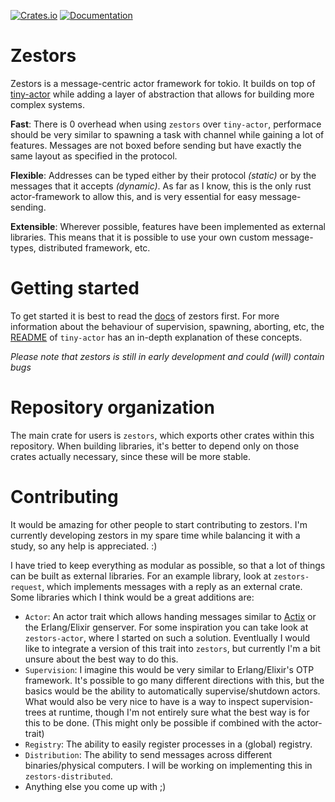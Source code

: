 [![Crates.io](https://img.shields.io/crates/v/zestors)](https://crates.io/crates/zestors)
[![Documentation](https://docs.rs/zestors/badge.svg)](https://docs.rs/zestors)

# Zestors
Zestors is a message-centric actor framework for tokio. It builds on top of [tiny-actor](https://github.com/jvdwrf/tiny-actor) while adding a layer of abstraction that allows for building more complex systems. 

**Fast**: There is 0 overhead when using `zestors` over `tiny-actor`, performace should be very similar to spawning a task with channel while gaining a lot of features. Messages are not boxed before sending but have exactly the same layout as specified in the protocol.

**Flexible**: Addresses can be typed either by their protocol *(static)* or by the messages that it accepts *(dynamic)*. As far as I know, this is the only rust actor-framework to allow this, and is very essential for easy message-sending.

**Extensible**: Wherever possible, features have been implemented as external libraries. This means that it is possible to use your own custom message-types, distributed framework, etc.

# Getting started
To get started it is best to read the [docs](https://docs.rs/zestors/0.0.2/zestors/) of zestors first. For more information about the behaviour of supervision, spawning, aborting, etc, the [README](https://github.com/jvdwrf/tiny-actor/blob/main/README.md) of `tiny-actor` has an in-depth explanation of these concepts.

*Please note that zestors is still in early development and could (will) contain bugs*

# Repository organization
The main crate for users is `zestors`, which exports other crates within this repository. When building libraries, it's better to depend only on those crates actually necessary, since these will be more stable.

# Contributing
It would be amazing for other people to start contributing to zestors. I'm currently developing zestors in my spare time while balancing it with a study, so any help is appreciated. :)

I have tried to keep everything as modular as possible, so that a lot of things can be built as external libraries. For an example library, look at `zestors-request`, which implements messages with a reply as an external crate. Some libraries which I think would be a great additions are:
- `Actor`: An actor trait which allows handing messages similar to [Actix](https://docs.rs/actix/0.13.0/actix/) or the Erlang/Elixir genserver. For some inspiration you can take look at `zestors-actor`, where I started on such a solution. Eventlually I would like to integrate a version of this trait into `zestors`, but currently I'm a bit unsure about the best way to do this.
- `Supervision`: I imagine this would be very similar to Erlang/Elixir's OTP framework. It's possible to go many different directions with this, but the basics would be the ability to automatically supervise/shutdown actors. What would also be very nice to have is a way to inspect supervision-trees at runtime, though I'm not entirely sure what the best way is for this to be done. (This might only be possible if combined with the actor-trait)
- `Registry`: The ability to easily register processes in a (global) registry.
- `Distribution`: The ability to send messages across different binaries/physical computers. I will be working on implementing this in `zestors-distributed`.
- Anything else you come up with ;)